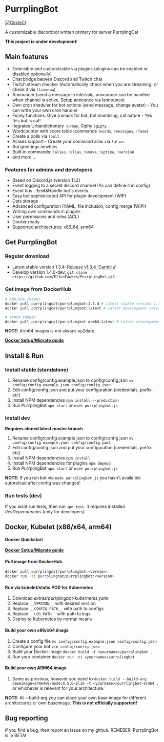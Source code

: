 # PurrplingBot

[![CircleCI](https://circleci.com/gh/EllenFawkes/PurrplingBot.svg?style=svg)](https://circleci.com/gh/EllenFawkes/PurrplingBot)

A customizable discordbot written primary for server PurrplingCat

**This project is under development!**

## Main features

- Extensible and customizable via plugins (plugins can be enabled or disabled optionally)
- Chat bridge betwen Discord and Twitch chat
- Twitch stream checker (Automatically check when you are streaming, or check it via `!livenow`)
- Announcer (send a message in intervals, announcer can be handled when channel is active. Setup announce via !announce)
- Own cron sheduler for bot actions (send message, change avatar) - You can write your own cron handler
- Funny functions: Give a snack for bot, bot mumbling, cat nature - Yes this bot is cat!
- Itegrates Urbandictionary `!urban`, Giphy `!giphy`
- Wordcounter with score table (commands `!words`, `!messages`, `!fame`)
- Create a polls via `!poll`
- Aliases support - Create your command alias via `!alias`
- Bot greetings newbies
- Built-in commands: `!alias`, `!alias_remove`, `!uptime`, `!version`
- and more ...

### Features for admins and developers

- Based on Discord.js (version 11.2)
- Event logging to a secret discord channel (Yo can define it in config)
- Event bus - Emit&Handle bot's events
- Easy but sophisticated API for plugin development (WIP)
- Data storage
- Advanced configuration (YAML, file inclusion, config merge (WIP))
- Writing own commands in plugins
- User permissons and roles (ACL)
- Docker ready
- Supported architectures: x86_64, arm64

## Get PurrplingBot

### Regular download

* Latest stable version 1.3.4: [Release v1.3.4 'Carmilla'](https://github.com/EllenFawkes/PurrplingBot/releases/tag/1.3.4)
* Develop version 1.4.0-dev: `git clone https://github.com/EllenFawkes/PurrplingBot.git`

### Get image from DockerHub

```bash
# x86/x64 images
docker pull purrplingcat/purrplingbot:1.3.4 # Latest stable version 1.3.4 'Carmilla'
docker pull purrplingcat/purrplingbot:latest # Latest development version

# arm64 images
docker pull purrplingcat/purrplingbot-arm64:latest # Latest development version
```

**NOTE:** Arm64 images is not always up2date.

**[Docker Setup/Migrate guide](https://gist.github.com/EllenFawkes/75c389714aa92a31a976d02d451e3e9c)**

## Install & Run

### Install stable (standalone)

1. Rename config/config.example.json to config/config.json `mv config/config.example.json config/config.json`
2. Edit config/config.json and put your configuration (credentials, prefix, etc)
4. Install NPM dependencies `npm install --production`
5. Run PurrplingBot `npm start` or `node purrplingbot.js`

### Install dev

**Requires cloned latest _master_ branch**

1. Rename config/config.example.json to config/config.json `mv config/config.example.yaml config/config.yaml`
2. Edit config/config.json and put your configuration (credentials, prefix, etc)
4. Install NPM dependencies `npm install`
5. Install NPM dependencies for plugins `npm depmod`
6. Run PurrplingBot `npm start` or `node purrplingbot.js`

**NOTE:** If you run bot via `node purrplingbot.js` you hasn't availaible autoreload after config was changed!

### Run tests (dev)

If you want run tests, then run `npm test`. It requires installed _devDependencies_ (only for developers)

## Docker, Kubelet (x86/x64, arm64)

#### Docker Quickstart

**[Docker Setup/Migrate guide](https://gist.github.com/EllenFawkes/75c389714aa92a31a976d02d451e3e9c)**

#### Pull image from DockerHub

```bash
docker pull purrplingcat/purrplingbot:<version>
docker run -ti purrplingcat/purrplingbot:<version>
```

#### Run via kubelet/static POD for Kubernetes
1. Download _extras/purrplingbot-kubernetes.yaml_
2. Replace `__VERSION__` with desired version
3. Replace `__CONFIG_PATH__` with path to configs
4. Replace `__LOG_PATH__` with path to logs
5. Deploy to Kubernetes by normal means

#### Build your own x86/x64 image

1. Create a config file `mv config/config.example.json config/config.json`
2. Configure your bot `vim config/config.json`
3. Build your Docker image `docker build -t <yourname>/purrplingbot .`
4. Run your container `docker run -ti <yourname>/purrplingbot`

#### Build your own ARM64 image

1. Same as previous, however you need to `docker build --build-arg baseimage=arm64v8/node:8.5.0-slim -t <yourname>/purrlingbot-arm64 .` or whichever is relevant for your architecture.`

**NOTE:** At --build-arg you can place your own base image for different architectures or own baseimage. **This is not officially supported!**

## Bug reporting

If you find a bug, then report an issue on my github. REMEBER: PurrplingBot is in BETA!
